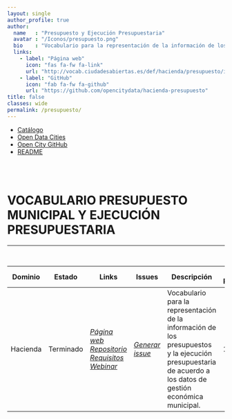 ```yaml
---
layout: single
author_profile: true 
author:
  name   : "Presupuesto y Ejecución Presupuestaria"
  avatar : "/Iconos/presupuesto.png"
  bio    : "Vocabulario para la representación de la información de los presupuestos y la ejecución presupuestaria de acuerdo a los datos de gestión económica municipal."
  links:
    - label: "Página web"
      icon: "fas fa-fw fa-link"
      url: "http://vocab.ciudadesabiertas.es/def/hacienda/presupuesto/index-es.html"
    - label: "GitHub"
      icon: "fab fa-fw fa-github"
      url: "https://github.com/opencitydata/hacienda-presupuesto"
title: false
classes: wide
permalink: /presupuesto/
---
```

<head>
<link href="/FEMPTFG/stylesheet.css" rel="stylesheet"/>
  
  <nav class="style-4">
<ul class="menu-4">
	<li class="current"><a href="https://fempcatalogo.github.io/FEMPTFG/" data-hover="Catálogo">Catálogo</a></li>
	<li class="left"><a href="http://vocab.linkeddata.es/datosabiertos/" data-hover="Open Data Cities">Open Data Cities</a></li>
	<li class="left"><a href="https://github.com/opencitydata/" data-hover="Open City GitHub">Open City GitHub</a></li>
	<li class="left"><a href="https://github.com/opencitydata/hacienda-presupuesto/blob/master/README.md" data-hover="README">README</a></li>
</ul>
	</nav>
	<br><br>
  
</head>

<div id="bodyid">

<h1> VOCABULARIO PRESUPUESTO MUNICIPAL Y EJECUCIÓN PRESUPUESTARIA </h1>
</div>
  
---

&nbsp;
 

  
  
| Dominio |  Estado  |   Links   |   Issues   |   Descripción   |  Fecha Publicación |   Prefijo   | Formatos |   Liciencia | Idiomas   | 
| -------- | -------- | --------- | ---------- | --------------- | -------- | --------- | -------- | --------- | ---------- | 
| Hacienda | Terminado | *[Página web](http://vocab.ciudadesabiertas.es/def/hacienda/presupuesto/index-es.html)* *[Repositorio](https://github.com/opencitydata/hacienda-presupuesto)*  *[Requisitos](https://github.com/opencitydata/hacienda-presupuesto/tree/master/requirements)*  *[Webinar](https://youtu.be/r0UbBFFoTfo)* |  *[Generar issue](https://github.com/CiudadesAbiertas/vocab-hacienda-presupuesto/issues)*   | Vocabulario para la representación de la información de los presupuestos y la ejecución presupuestaria de acuerdo a los datos de gestión económica municipal.  | 14/12/20 | espresup | rdf+xml   html   turtle | CC-BY  | es   en   |
 
 
  

 

&nbsp;

